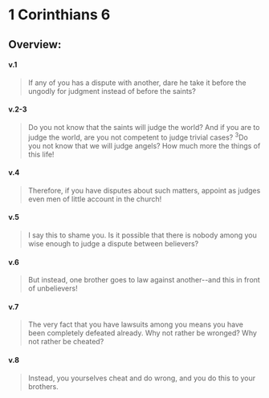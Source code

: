 # 1 Corinthians 6

## Overview:


#### v.1
>If any of you has a dispute with another, dare he take it before the ungodly for judgment instead of before the saints?

#### v.2-3
>Do you not know that the saints will judge the world? And if you are to judge the world, are you not competent to judge trivial cases? <sup>3</sup>Do you not know that we will judge angels? How much more the things of this life!

#### v.4
>Therefore, if you have disputes about such matters, appoint as judges even men of little account in the church!

#### v.5
>I say this to shame you. Is it possible that there is nobody among you wise enough to judge a dispute between believers?

#### v.6
>But instead, one brother goes to law against another--and this in front of unbelievers!

#### v.7
>The very fact that you have lawsuits among you means you have been completely defeated already. Why not rather be wronged? Why not rather be cheated?

#### v.8
>Instead, you yourselves cheat and do wrong, and you do this to your brothers.

